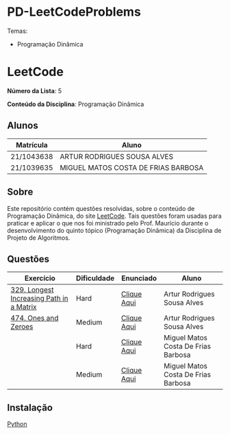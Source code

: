 # PD-LeetCodeProblems

Temas:
 - Programação Dinâmica

# LeetCode

**Número da Lista**: 5

**Conteúdo da Disciplina**: Programação Dinâmica

## Alunos
|Matrícula | Aluno |
| -- | -- |
| 21/1043638  | ARTUR RODRIGUES SOUSA ALVES |
| 21/1039635 |  MIGUEL MATOS COSTA DE FRIAS BARBOSA |

## Sobre 
Este repositório contém questões resolvidas, sobre o conteúdo de Programação Dinâmica, do site [LeetCode](https://leetcode.com). Tais questões foram usadas para praticar e aplicar o que nos foi ministrado pelo Prof. Maurício durante o desenvolvimento do quinto tópico (Programação Dinâmica) da Disciplina de Projeto de Algoritmos. 

## Questões
| Exercício | Dificuldade | Enunciado | Aluno |
| -- | -- | -- | -- |
| [329. Longest Increasing Path in a Matrix](https://github.com/projeto-de-algoritmos-2024/Grafos1-LeetCodeProblems/tree/main/quest%C3%A3o%201) | Hard | [Clique Aqui](https://leetcode.com/problems/longest-increasing-path-in-a-matrix/description/) | Artur Rodrigues Sousa Alves |
| [474. Ones and Zeroes](https://github.com/projeto-de-algoritmos-2024/PD-LeetCodeProblems/tree/main/quest%C3%A3o%202) | Medium | [Clique Aqui](https://leetcode.com/problems/ones-and-zeroes/description/) | Artur Rodrigues Sousa Alves |
| []() | Hard | [Clique Aqui]() |  Miguel Matos Costa De Frias Barbosa |
| []() | Medium | [Clique Aqui]() |  Miguel Matos Costa De Frias Barbosa |

## Instalação 
[Python](https://www.python.org/)
